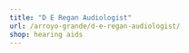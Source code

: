 ```yaml
---
title: "D E Regan Audiologist"
url: /arroyo-grande/d-e-regan-audiologist/
shop: hearing aids
---
```

